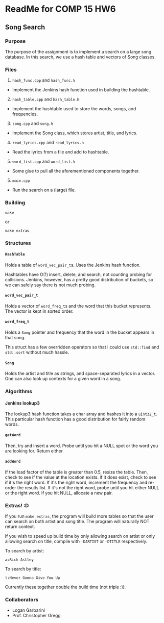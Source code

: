 # ReadMe for COMP 15 HW6
## Song Search 

### Purpose

The purpose of the assignment is to implement a search on a large song database.
In this search, we use a hash table and vectors of Song classes.

### Files

1. `hash_func.cpp` and `hash_func.h`
  * Implement the Jenkins hash function used in building the hashtable.
2. `hash_table.cpp` and `hash_table.h`
  * Implement the hashtable used to store the words, songs, and frequencies.
3. `song.cpp` and `song.h`
  * Implement the Song class, which stores artist, title, and lyrics.
4. `read_lyrics.cpp` and `read_lyrics.h`
  * Read the lyrics from a file and add to hashtable.
5. `word_list.cpp` and `word_list.h`
  * Some glue to pull all the aforementioned components together.
5. `main.cpp`
  * Run the search on a (large) file.

### Building

`make`

or

`make extras`

### Structures

#### `HashTable`

Holds a table of `word_vec_pair_t`s. Uses the Jenkins hash function.

Hashtables have O(1) insert, delete, and search, not counting probing for
collisions. Jenkins, however, has a pretty good distribution of buckets,
so we can safely say there is not much probing.

#### `word_vec_pair_t`

Holds a vector of `word_freq_t`s and the word that this bucket represents.
The vector is kept in sorted order.

#### `word_freq_t`

Holds a `Song` pointer and frequency that the word in the bucket appears in that
song.

This struct has a few overridden operators so that I could use `std::find` and
`std::sort` without much hassle.

#### `Song`

Holds the artist and title as strings, and space-separated lyrics in a vector.
One can also look up contexts for a given word in a song.

### Algorithms

#### Jenkins lookup3

The lookup3 hash function takes a char array and hashes it into a `uint32_t`.
This particular hash function has a good distribution for fairly random words.

#### `getWord`

Then, try and insert a word. Probe until you hit a NULL spot or the word you are
looking for. Return either.

#### `addWord`

If the load factor of the table is greater than 0.5, resize the table. Then,
check to see if the value at the location exists. If it does exist, check to see
if it's the right word. If it's the right word, increment the frequency and
re-order the results list. If it's not the right word, probe until you hit
either NULL or the right word. If you hit NULL, allocate a new pair.

### Extras! :D

If you run `make extras`, the program will build more tables so that the user
can search on both artist and song title. The program will naturally NOT return
context.

If you wish to speed up build time by only allowing search on artist or only allowing
search on title, compile with `-DARTIST` or `-DTITLE` respectively.

To search by artist:

`a:Rick Astley`

To search by title:

`t:Never Gonna Give You Up`

Currently these together double the build time (not triple :)).

### Collaborators

* Logan Garbarini
* Prof. Christopher Gregg
